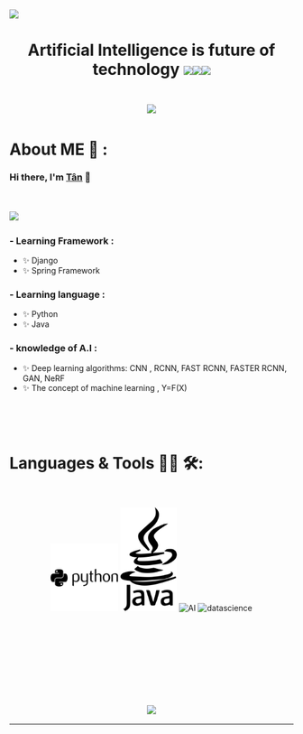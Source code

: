 

<img  align="center" src="https://i.ibb.co/9wfZ8QP/e1c.png" width="700"/>


 <h1 align="center">Artificial Intelligence is future of technology <img src="https://s3.gifyu.com/images/6985-purple-dance.gif" width="50"/><img src="https://s3.gifyu.com/images/6985-purple-dance.gif" width="50"/><img src="https://s3.gifyu.com/images/6985-purple-dance.gif" width="50"/>

</br>
</br>
<img src="https://media.giphy.com/media/137EaR4vAOCn1S/source.gif" width="600"/>
</br>


# About ME 💬 :

### Hi there, I'm [Tân](https://github.com/temkakb) 👋
</br>
</br>
<img src="https://media.giphy.com/media/ZVik7pBtu9dNS/giphy.gif" width="600"/>

### - Learning Framework :
- ✨ Django
- ✨ Spring Framework

### - Learning language :
- ✨ Python
- ✨ Java

### - knowledge of A.I :
- ✨ Deep learning algorithms: CNN , RCNN, FAST RCNN, FASTER RCNN, GAN, NeRF
- ✨ The concept of machine learning , Y=F(X)

</br>
</br>
</br>



# Languages & Tools 👨‍💻 🛠:
</br>

<p align="center">

<!-- For more icons please follow  https://github.com/MikeCodesDotNET/ColoredBadges -->
<img src="https://github.com/Xx-Ashutosh-xX/Xx-Ashutosh-xX/blob/master/assets/icons/python.png" alt="python" width="120" hight="50">
<img src="https://github.com/Xx-Ashutosh-xX/Xx-Ashutosh-xX/blob/master/assets/icons/java.png" alt="java"  width="100" hight="50">
<img src="https://github.com/Xx-Ashutosh-xX/Xx-Ashutosh-xX/blob/master/assets/icons/ai.png" alt="AI" width="90" hight="50">
<img src="https://github.com/Xx-Ashutosh-xX/Xx-Ashutosh-xX/blob/master/assets/icons/datascience.png" alt="datascience" width="180" hight="50">


</p>
</br>
</br>
</br>






 

</br>
</br>
</br>
</br>
</br>



<p align="center" >  
  <a href="https://github.com/anuraghazra/github-readme-stats"> 
<img  src="https://github-readme-stats.vercel.app/api?username=temkakb&&show_icons=true&theme=radical"/>
  </a>
  </p>

*************
